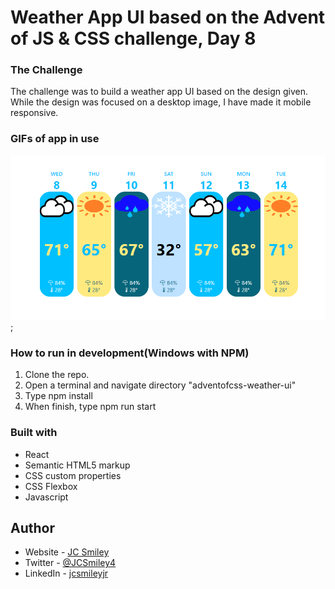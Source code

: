# Weather App UI based on the Advent of JS & CSS challenge, Day 8

### The Challenge
The challenge was to build a weather app UI based on the design given. While the design was focused on a desktop image, I have made it mobile responsive.

### GIFs of app in use

![Image of UI created](/src/assets/weather-app-final-1.PNG);

### How to run in development(Windows with NPM)
1. Clone the repo.
2. Open a terminal and navigate directory "adventofcss-weather-ui"
3. Type npm install
4. When finish, type npm run start

### Built with
- React
- Semantic HTML5 markup
- CSS custom properties
- CSS Flexbox
- Javascript 

## Author
- Website - [JC Smiley](https://www.jcsmileyjr.com)
- Twitter - [@JCSmiley4](https://twitter.com/JCSmiley4)
- LinkedIn - [jcsmileyjr](https://www.linkedin.com/in/jcsmileyjr/)